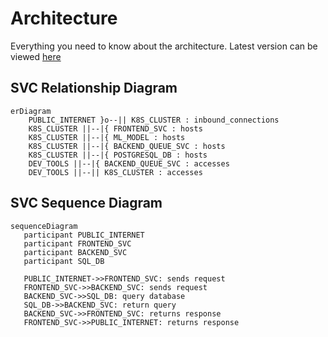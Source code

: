 # Architecture
Everything you need to know about the architecture.
Latest version can be viewed [here](https://github.com/mxava/mcbroken-ml/blob/main/README.md)

## SVC Relationship Diagram
```mermaid
erDiagram
    PUBLIC_INTERNET }o--|| K8S_CLUSTER : inbound_connections
    K8S_CLUSTER ||--|{ FRONTEND_SVC : hosts
    K8S_CLUSTER ||--|{ ML_MODEL : hosts
    K8S_CLUSTER ||--|{ BACKEND_QUEUE_SVC : hosts
    K8S_CLUSTER ||--|{ POSTGRESQL_DB : hosts
    DEV_TOOLS ||--|{ BACKEND_QUEUE_SVC : accesses
    DEV_TOOLS ||--|| K8S_CLUSTER : accesses
```

## SVC Sequence Diagram
```mermaid
sequenceDiagram
   participant PUBLIC_INTERNET
   participant FRONTEND_SVC
   participant BACKEND_SVC
   participant SQL_DB

   PUBLIC_INTERNET->>FRONTEND_SVC: sends request
   FRONTEND_SVC->>BACKEND_SVC: sends request
   BACKEND_SVC->>SQL_DB: query database
   SQL_DB->>BACKEND_SVC: return query
   BACKEND_SVC->>FRONTEND_SVC: returns response
   FRONTEND_SVC->>PUBLIC_INTERNET: returns response
```
